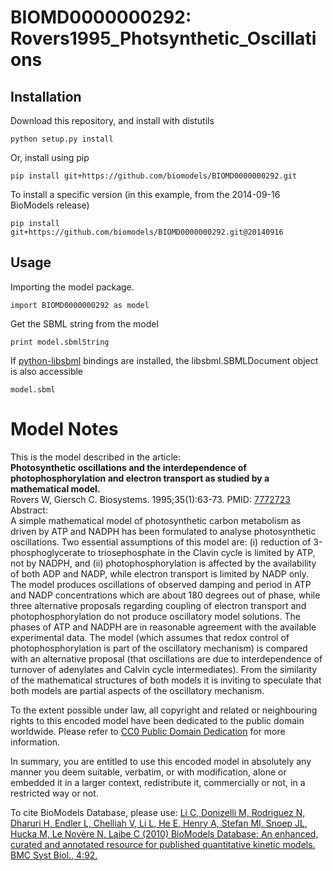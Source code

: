 # BIOMD0000000292: Rovers1995_Photsynthetic_Oscillations

## Installation

Download this repository, and install with distutils

`python setup.py install`

Or, install using pip

`pip install git+https://github.com/biomodels/BIOMD0000000292.git`

To install a specific version (in this example, from the 2014-09-16 BioModels release)

`pip install git+https://github.com/biomodels/BIOMD0000000292.git@20140916`

## Usage

Importing the model package.

`import BIOMD0000000292 as model`

Get the SBML string from the model

`print model.sbmlString`

If [python-libsbml](https://pypi.python.org/pypi/python-libsbml) bindings are
installed, the libsbml.SBMLDocument object is also accessible

`model.sbml`


# Model Notes


This is the model described in the article:  
**Photosynthetic oscillations and the interdependence of photophosphorylation and electron transport as studied by a mathematical model.**   
Rovers W, Giersch C. Biosystems. 1995;35(1):63-73. PMID:
[7772723](http://www.ncbi.nlm.nih.gov/pubmed/7772723)  
Abstract:  
A simple mathematical model of photosynthetic carbon metabolism as driven by
ATP and NADPH has been formulated to analyse photosynthetic oscillations. Two
essential assumptions of this model are: (i) reduction of 3-phosphoglycerate
to triosephosphate in the Clavin cycle is limited by ATP, not by NADPH, and
(ii) photophosphorylation is affected by the availability of both ADP and
NADP, while electron transport is limited by NADP only. The model produces
oscillations of observed damping and period in ATP and NADP concentrations
which are about 180 degrees out of phase, while three alternative proposals
regarding coupling of electron transport and photophosphorylation do not
produce oscillatory model solutions. The phases of ATP and NADPH are in
reasonable agreement with the available experimental data. The model (which
assumes that redox control of photophosphorylation is part of the oscillatory
mechanism) is compared with an alternative proposal (that oscillations are due
to interdependence of turnover of adenylates and Calvin cycle intermediates).
From the similarity of the mathematical structures of both models it is
inviting to speculate that both models are partial aspects of the oscillatory
mechanism.

  

To the extent possible under law, all copyright and related or neighbouring
rights to this encoded model have been dedicated to the public domain
worldwide. Please refer to [CC0 Public Domain
Dedication](http://creativecommons.org/publicdomain/zero/1.0/) for more
information.

In summary, you are entitled to use this encoded model in absolutely any
manner you deem suitable, verbatim, or with modification, alone or embedded it
in a larger context, redistribute it, commercially or not, in a restricted way
or not.

To cite BioModels Database, please use: [Li C, Donizelli M, Rodriguez N,
Dharuri H, Endler L, Chelliah V, Li L, He E, Henry A, Stefan MI, Snoep JL,
Hucka M, Le Novère N, Laibe C (2010) BioModels Database: An enhanced, curated
and annotated resource for published quantitative kinetic models. BMC Syst
Biol., 4:92.](http://www.ncbi.nlm.nih.gov/pubmed/20587024)


